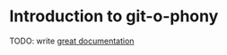# Introduction to git-o-phony

TODO: write [great documentation](http://jacobian.org/writing/what-to-write/)

